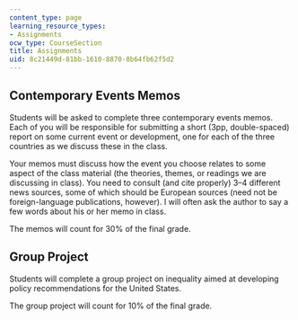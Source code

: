 ```yaml
---
content_type: page
learning_resource_types:
- Assignments
ocw_type: CourseSection
title: Assignments
uid: 8c21449d-81bb-1610-8870-8b64fb62f5d2
---
```


Contemporary Events Memos 
--------------------------

Students will be asked to complete three contemporary events memos. Each of you will be responsible for submitting a short (3pp, double-spaced) report on some current event or development, one for each of the three countries as we discuss these in the class.

Your memos must discuss how the event you choose relates to some aspect of the class material (the theories, themes, or readings we are discussing in class). You need to consult (and cite properly) 3–4 different news sources, some of which should be European sources (need not be foreign-language publications, however). I will often ask the author to say a few words about his or her memo in class.

The memos will count for 30% of the final grade.

Group Project
-------------

Students will complete a group project on inequality aimed at developing policy recommendations for the United States.

The group project will count for 10% of the final grade.
